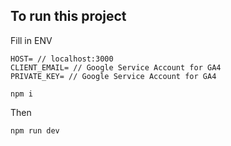 ## To run this project

Fill in ENV

```
HOST= // localhost:3000
CLIENT_EMAIL= // Google Service Account for GA4
PRIVATE_KEY= // Google Service Account for GA4
```

```
npm i
```

Then

```
npm run dev
```
